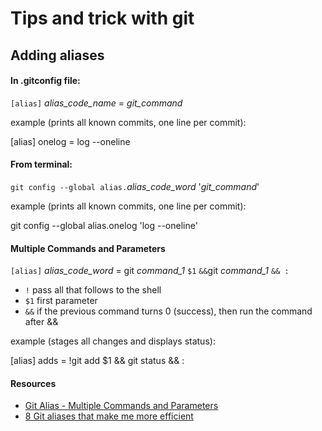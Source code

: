 # Tips and trick with git

## Adding aliases

#### In .gitconfig file:

`[alias]` _alias_code_name_ = _git_command_

example (prints all known commits, one line per commit):

[alias] onelog = log \-\-oneline

#### From terminal:

`git config --global alias.`_alias_code_word_ '_git_command_'

example (prints all known commits, one line per commit):

git config \-\-global alias.onelog 'log \-\-oneline'

#### Multiple Commands and Parameters

`[alias]` _alias_code_word_ = git _command_1_ `$1` `&&`git _command_1_ `&& :`

- `!` pass all that follows to the shell
- `$1` first parameter
- `&&` if the previous command turns 0 (success), then run the command after &&

example (stages all changes and displays status):

[alias] adds = !git add $1 && git status && :

#### Resources

- [Git Alias - Multiple Commands and Parameters](https://stackoverflow.com/questions/7534184/git-alias-multiple-commands-and-parameters)
- [8 Git aliases that make me more efficient](https://opensource.com/article/20/11/git-aliases)
